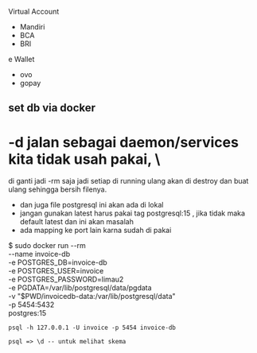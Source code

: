 Virtual Account
  - Mandiri
  - BCA
  - BRI
  
  
e Wallet
  - ovo
  - gopay
  

## set db via docker #
# -d jalan sebagai daemon/services kita tidak usah pakai, \
di ganti jadi -rm saja jadi setiap di running ulang akan di destroy dan buat ulang
sehingga bersih filenya.
- dan juga file postgresql ini akan ada di lokal
- jangan gunakan latest harus pakai tag postgresql:15 , jika tidak maka default latest dan ini akan masalah
- ada mapping ke port lain karna sudah di pakai

$ sudo docker run --rm \
	--name invoice-db \
	-e POSTGRES_DB=invoice-db \
	-e POSTGRES_USER=invoice \
	-e POSTGRES_PASSWORD=limau2 \
	-e PGDATA=/var/lib/postgresql/data/pgdata \
	-v "$PWD/invoicedb-data:/var/lib/postgresql/data" \
	-p 5454:5432 \
	postgres:15
	
	
	psql -h 127.0.0.1 -U invoice -p 5454 invoice-db
	
	psql => \d -- untuk melihat skema
